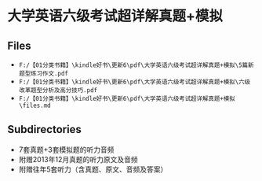 # 大学英语六级考试超详解真题+模拟

## Files

- `F:/【01分类书籍】\kindle好书\更新6\pdf\大学英语六级考试超详解真题+模拟\5篇新题型练习作文.pdf`
- `F:/【01分类书籍】\kindle好书\更新6\pdf\大学英语六级考试超详解真题+模拟\六级改革题型分析及高分技巧.pdf`
- `F:/【01分类书籍】\kindle好书\更新6\pdf\大学英语六级考试超详解真题+模拟\files.md`

## Subdirectories

- 7套真题+3套模拟题的听力音频
- 附赠2013年12月真题的听力原文及音频
- 附赠往年5套听力（含真题、原文、音频及答案）

